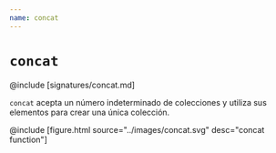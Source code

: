 ```yaml
---
name: concat
---
```


# `concat`

@include [signatures/concat.md]

`concat` acepta un número indeterminado de colecciones y utiliza sus elementos para crear una única colección.

@include [figure.html source="../images/concat.svg" desc="concat function"]
